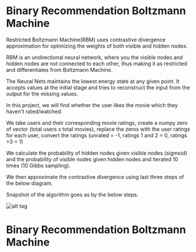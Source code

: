 # Binary Recommendation Boltzmann Machine

Restricted Boltzmann Machine(RBM) uses contrastive divergence approximation for optimizing the weights of both visible and hidden nodes.

RBM is an undirectional neural network, where you the visible nodes and hidden nodes are not connected to each other, thus making it as restricted and differentiates from Boltzmann Machine.

The Neural Nets maintains the lowest energy state at any given point. It accepts values at the initial stage and tries to reconstruct the input from the output for the missing values. 

In this project, we will find whether the user likes the movie which they haven't rated/watched. 

We take users and their corresponding movie ratings, create a numpy zero of vector (total users x total movies), replace the zeros with the user ratings for each user, convert the ratings (unrated = -1, ratings 1 and 2 = 0, ratings >3 = 1)

We calculate the probability of hidden nodes given visible nodes (sigmoid) and the probability of visible nodes given hidden nodes and iterated 10 times (10 Gibbs sampling). 

We then approximate the contrastive divergence using last three steps of the below diagram.

Snapshot of the algorithm goes as by the below steps.

![alt tag](https://github.com/PragadeshVasudevan/Restricted-Boltzmann-Machine-Recommendation/blob/master/ml-100k/Screenshot.PNG)

# Binary Recommendation Boltzmann Machine
